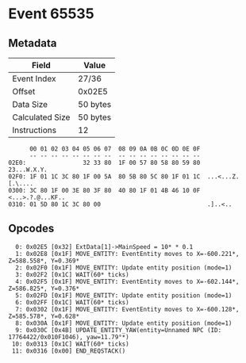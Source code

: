 # Event 65535

## Metadata

| Field           | Value    |
|-----------------|----------|
| Event Index     | 27/36    |
| Offset          | 0x02E5   |
| Data Size       | 50 bytes |
| Calculated Size | 50 bytes |
| Instructions    | 12       |

```
      00 01 02 03 04 05 06 07  08 09 0A 0B 0C 0D 0E 0F
      -- -- -- -- -- -- -- --  -- -- -- -- -- -- -- --
02E0:                32 33 80  1F 00 57 80 58 80 59 80       23...W.X.Y.
02F0: 1F 01 1C 3C 80 1F 00 5A  80 5B 80 5C 80 1F 01 1C  ...<...Z.[.\....
0300: 3C 80 1F 00 3E 80 3F 80  40 80 1F 01 4B 46 10 0F  <...>.?.@...KF..
0310: 01 5D 80 1C 3C 80 00                              .]..<..         
```

## Opcodes

```
  0: 0x02E5 [0x32] ExtData[1]->MainSpeed = 10* * 0.1
  1: 0x02E8 [0x1F] MOVE_ENTITY: EventEntity moves to X=-600.221*, Z=588.558*, Y=0.369*
  2: 0x02F0 [0x1F] MOVE_ENTITY: Update entity position (mode=1)
  3: 0x02F2 [0x1C] WAIT(60* ticks)
  4: 0x02F5 [0x1F] MOVE_ENTITY: EventEntity moves to X=-602.144*, Z=586.825*, Y=0.376*
  5: 0x02FD [0x1F] MOVE_ENTITY: Update entity position (mode=1)
  6: 0x02FF [0x1C] WAIT(60* ticks)
  7: 0x0302 [0x1F] MOVE_ENTITY: EventEntity moves to X=-600.128*, Z=585.578*, Y=0.628*
  8: 0x030A [0x1F] MOVE_ENTITY: Update entity position (mode=1)
  9: 0x030C [0x4B] UPDATE_ENTITY_YAW(entity=Unnamed NPC (ID: 17764422/0x010F1046), yaw=11.79°*)
 10: 0x0313 [0x1C] WAIT(60* ticks)
 11: 0x0316 [0x00] END_REQSTACK()
```
